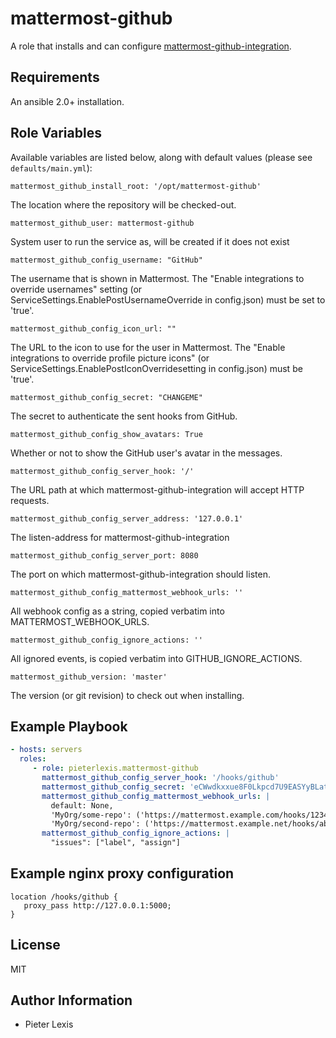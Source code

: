 mattermost-github
=================

A role that installs and can configure [mattermost-github-integration](https://github.com/softdevteam/mattermost-github-integration).

Requirements
------------

An ansible 2.0+ installation.

Role Variables
--------------

Available variables are listed below, along with default values (please see `defaults/main.yml`):

    mattermost_github_install_root: '/opt/mattermost-github'

The location where the repository will be checked-out.

    mattermost_github_user: mattermost-github

System user to run the service as, will be created if it does not exist

    mattermost_github_config_username: "GitHub"

The username that is shown in Mattermost.
The "Enable integrations to override usernames" setting (or ServiceSettings.EnablePostUsernameOverride in config.json) must be set to 'true'.

    mattermost_github_config_icon_url: ""

The URL to the icon to use for the user in Mattermost.
The "Enable integrations to override profile picture icons" (or ServiceSettings.EnablePostIconOverridesetting in config.json) must be 'true'.

    mattermost_github_config_secret: "CHANGEME"

The secret to authenticate the sent hooks from GitHub.

    mattermost_github_config_show_avatars: True

Whether or not to show the GitHub user's avatar in the messages.

    mattermost_github_config_server_hook: '/'

The URL path at which mattermost-github-integration will accept HTTP requests.

    mattermost_github_config_server_address: '127.0.0.1'

The listen-address for mattermost-github-integration

    mattermost_github_config_server_port: 8080

The port on which mattermost-github-integration should listen.

    mattermost_github_config_mattermost_webhook_urls: ''

All webhook config as a string, copied verbatim into MATTERMOST_WEBHOOK_URLS.

    mattermost_github_config_ignore_actions: ''

All ignored events, is copied verbatim into GITHUB_IGNORE_ACTIONS.

    mattermost_github_version: 'master'

The version (or git revision) to check out when installing.

Example Playbook
----------------

```yaml
- hosts: servers
  roles:
     - role: pieterlexis.mattermost-github
       mattermost_github_config_server_hook: '/hooks/github'
       mattermost_github_config_secret: 'eCWwdkxxue8F0Lkpcd7U9EASYyBLatOl'
       mattermost_github_config_mattermost_webhook_urls: |
         default: None,
         'MyOrg/some-repo': ('https://mattermost.example.com/hooks/1234567890abcd', 'github'),
         'MyOrg/second-repo': ('https://mattermost.example.net/hooks/abcd1234567890', 'special-channel')
       mattermost_github_config_ignore_actions: |
         "issues": ["label", "assign"]
```

Example nginx proxy configuration
---------------------------------

```
location /hooks/github {
   proxy_pass http://127.0.0.1:5000;
}
```


License
-------

MIT

Author Information
------------------

 * Pieter Lexis
